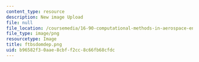 ```yaml
---
content_type: resource
description: New image Upload
file: null
file_location: /coursemedia/16-90-computational-methods-in-aerospace-engineering-spring-2014/b96582f30aae8cbff2cc8c66fb68cfdc_ftbsdomdep.png
file_type: image/png
resourcetype: Image
title: ftbsdomdep.png
uid: b96582f3-0aae-8cbf-f2cc-8c66fb68cfdc
---
```

